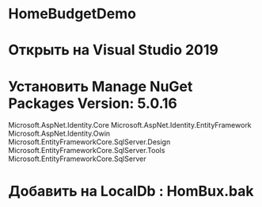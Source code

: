 # HomeBudgetDemo
# Открыть на Visual Studio 2019
# Установить Manage NuGet Packages Version: 5.0.16
Microsoft.AspNet.Identity.Core
Microsoft.AspNet.Identity.EntityFramework
Microsoft.AspNet.Identity.Owin
Microsoft.EntityFrameworkCore.SqlServer.Design
Microsoft.EntityFrameworkCore.SqlServer.Tools
Microsoft.EntityFrameworkCore.SqlServer

# Добавить на LocalDb : HomBux.bak




